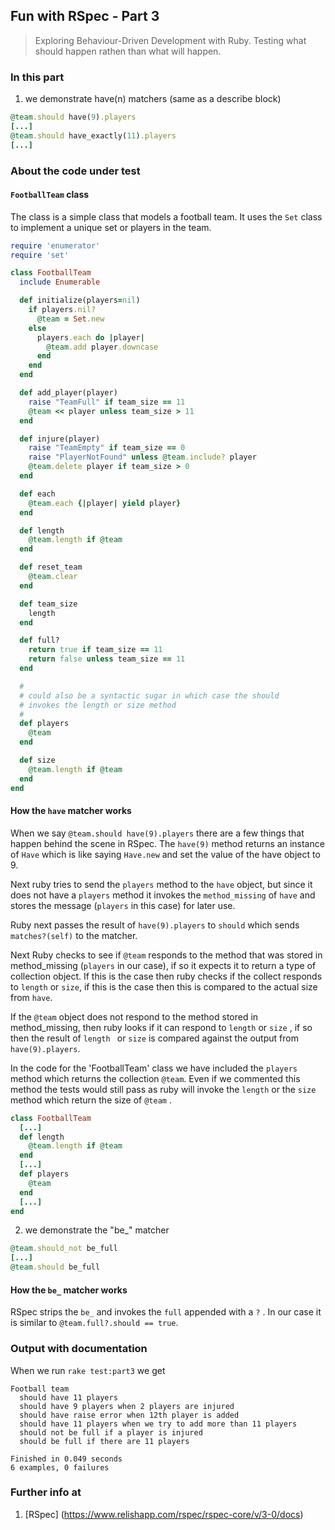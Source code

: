 ## Fun with RSpec - Part 3
> Exploring Behaviour-Driven Development with Ruby. Testing what should happen rathen than what will happen.

### In this part
1. we demonstrate have(n) matchers (same as a describe block)
```ruby
@team.should have(9).players
[...]
@team.should have_exactly(11).players
[...]
```

### About the code under test

#### `FootballTeam` class

The class is a simple class that models a football team. It uses the `Set` class to implement a unique set or players
in the team.

```ruby
require 'enumerator'
require 'set'

class FootballTeam
  include Enumerable

  def initialize(players=nil)
    if players.nil?
      @team = Set.new
    else
      players.each do |player|
        @team.add player.downcase
      end
    end
  end

  def add_player(player)
    raise "TeamFull" if team_size == 11   
    @team << player unless team_size > 11
  end

  def injure(player)
    raise "TeamEmpty" if team_size == 0
    raise "PlayerNotFound" unless @team.include? player   
    @team.delete player if team_size > 0
  end

  def each
    @team.each {|player| yield player}
  end

  def length
    @team.length if @team
  end

  def reset_team
    @team.clear
  end

  def team_size
    length
  end

  def full?
    return true if team_size == 11
    return false unless team_size == 11
  end

  #
  # could also be a syntactic sugar in which case the should
  # invokes the length or size method
  #
  def players
    @team
  end

  def size
    @team.length if @team
  end
end
```

#### How the `have` matcher works

When we say `@team.should have(9).players` there are a few things that happen behind the scene in RSpec. The `have(9)` method
returns an instance of `Have` which is like saying `Have.new` and set the value of the have object to 9.

Next ruby tries to send the `players` method to the `have` object, but since it does not have a `players` method it invokes the
`method_missing` of `have` and stores the message (`players` in this case) for later use.

Ruby next passes the result of `have(9).players` to `should` which sends `matches?(self)` to the matcher.

Next Ruby checks to see if `@team` responds to the method that was stored in method_missing (`players` in our case), if so it expects it to return a type of collection object. If this is the case then ruby checks if the collect responds to `length` or `size`, if this is the case then this is compared to the actual size from `have`.

If the `@team` object does not respond to the method stored in method_missing, then ruby looks if it can respond to `length` or `size`
, if so then the result of `length ` or `size` is compared against the output from `have(9).players`.

In the code for the 'FootballTeam' class we have included the `players` method which returns the collection `@team`. Even if we commented this method the tests would still pass as ruby will invoke the `length` or the `size` method which return the size of `@team` .

```ruby
class FootballTeam
  [...]
  def length
    @team.length if @team
  end
  [...]
  def players
    @team
  end
  [...]
end
```

2. we demonstrate the "be_" matcher

```ruby
@team.should_not be_full
[...]
@team.should be_full
```
#### How the `be_` matcher works

RSpec strips the `be_` and invokes the `full` appended with a `?` . In our case it is similar to `@team.full?.should == true`.

### Output with documentation
When we run `rake test:part3` we get
```
Football team
  should have 11 players
  should have 9 players when 2 players are injured
  should have raise error when 12th player is added
  should have 11 players when we try to add more than 11 players
  should not be full if a player is injured
  should be full if there are 11 players

Finished in 0.049 seconds
6 examples, 0 failures
```

### Further info at
1. [RSpec] (https://www.relishapp.com/rspec/rspec-core/v/3-0/docs)
